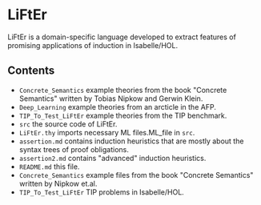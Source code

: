 # LiFtEr

LiFtEr is a domain-specific language developed to extract features of promising applications of induction in Isabelle/HOL.

## Contents
- `Concrete_Semantics`  example theories from the book "Concrete Semantics" written by Tobias Nipkow and Gerwin Klein.
- `Deep_Learning`       example theories from an arcticle in the AFP.
- `TIP_To_Test_LiFtEr`  example theories from the TIP benchmark.
- `src`                 the source code of LiFtEr.
- `LiFtEr.thy`          imports necessary ML files.ML_file in `src`.
- `assertion.md`        contains induction heuristics that are mostly about the syntax trees of proof obligations.
- `assertion2.md`       contains "advanced" induction heuristics.
- `README.md`           this file.
- `Concrete_Semantics`  example files from the book "Concrete Semantics" written by Nipkow et.al.
- `TIP_To_Test_LiFtEr`  TIP problems in Isabelle/HOL.
